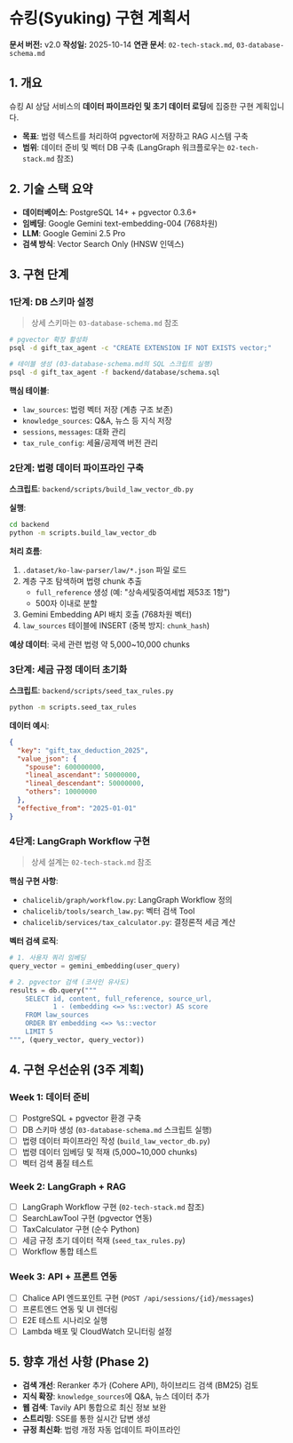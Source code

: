 # 슈킹(Syuking) 구현 계획서

**문서 버전:** v2.0
**작성일:** 2025-10-14
**연관 문서**: `02-tech-stack.md`, `03-database-schema.md`

## 1. 개요

슈킹 AI 상담 서비스의 **데이터 파이프라인 및 초기 데이터 로딩**에 집중한 구현 계획입니다.

- **목표**: 법령 텍스트를 처리하여 pgvector에 저장하고 RAG 시스템 구축
- **범위**: 데이터 준비 및 벡터 DB 구축 (LangGraph 워크플로우는 `02-tech-stack.md` 참조)

## 2. 기술 스택 요약

- **데이터베이스**: PostgreSQL 14+ + pgvector 0.3.6+
- **임베딩**: Google Gemini text-embedding-004 (768차원)
- **LLM**: Google Gemini 2.5 Pro
- **검색 방식**: Vector Search Only (HNSW 인덱스)

## 3. 구현 단계

### 1단계: DB 스키마 설정

> 상세 스키마는 `03-database-schema.md` 참조

```bash
# pgvector 확장 활성화
psql -d gift_tax_agent -c "CREATE EXTENSION IF NOT EXISTS vector;"

# 테이블 생성 (03-database-schema.md의 SQL 스크립트 실행)
psql -d gift_tax_agent -f backend/database/schema.sql
```

**핵심 테이블**:
- `law_sources`: 법령 벡터 저장 (계층 구조 보존)
- `knowledge_sources`: Q&A, 뉴스 등 지식 저장
- `sessions`, `messages`: 대화 관리
- `tax_rule_config`: 세율/공제액 버전 관리

### 2단계: 법령 데이터 파이프라인 구축

**스크립트**: `backend/scripts/build_law_vector_db.py`

**실행**:
```bash
cd backend
python -m scripts.build_law_vector_db
```

**처리 흐름**:
1. `.dataset/ko-law-parser/law/*.json` 파일 로드
2. 계층 구조 탐색하며 법령 chunk 추출
   - `full_reference` 생성 (예: "상속세및증여세법 제53조 1항")
   - 500자 이내로 분할
3. Gemini Embedding API 배치 호출 (768차원 벡터)
4. `law_sources` 테이블에 INSERT (중복 방지: `chunk_hash`)

**예상 데이터**: 국세 관련 법령 약 5,000~10,000 chunks

### 3단계: 세금 규정 데이터 초기화

**스크립트**: `backend/scripts/seed_tax_rules.py`

```bash
python -m scripts.seed_tax_rules
```

**데이터 예시**:
```json
{
  "key": "gift_tax_deduction_2025",
  "value_json": {
    "spouse": 600000000,
    "lineal_ascendant": 50000000,
    "lineal_descendant": 50000000,
    "others": 10000000
  },
  "effective_from": "2025-01-01"
}
```

### 4단계: LangGraph Workflow 구현

> 상세 설계는 `02-tech-stack.md` 참조

**핵심 구현 사항**:
- `chalicelib/graph/workflow.py`: LangGraph Workflow 정의
- `chalicelib/tools/search_law.py`: 벡터 검색 Tool
- `chalicelib/services/tax_calculator.py`: 결정론적 세금 계산

**벡터 검색 로직**:
```python
# 1. 사용자 쿼리 임베딩
query_vector = gemini_embedding(user_query)

# 2. pgvector 검색 (코사인 유사도)
results = db.query("""
    SELECT id, content, full_reference, source_url,
           1 - (embedding <=> %s::vector) AS score
    FROM law_sources
    ORDER BY embedding <=> %s::vector
    LIMIT 5
""", (query_vector, query_vector))
```

## 4. 구현 우선순위 (3주 계획)

### Week 1: 데이터 준비
- [ ] PostgreSQL + pgvector 환경 구축
- [ ] DB 스키마 생성 (`03-database-schema.md` 스크립트 실행)
- [ ] 법령 데이터 파이프라인 작성 (`build_law_vector_db.py`)
- [ ] 법령 데이터 임베딩 및 적재 (5,000~10,000 chunks)
- [ ] 벡터 검색 품질 테스트

### Week 2: LangGraph + RAG
- [ ] LangGraph Workflow 구현 (`02-tech-stack.md` 참조)
- [ ] SearchLawTool 구현 (pgvector 연동)
- [ ] TaxCalculator 구현 (순수 Python)
- [ ] 세금 규정 초기 데이터 적재 (`seed_tax_rules.py`)
- [ ] Workflow 통합 테스트

### Week 3: API + 프론트 연동
- [ ] Chalice API 엔드포인트 구현 (`POST /api/sessions/{id}/messages`)
- [ ] 프론트엔드 연동 및 UI 렌더링
- [ ] E2E 테스트 시나리오 실행
- [ ] Lambda 배포 및 CloudWatch 모니터링 설정

## 5. 향후 개선 사항 (Phase 2)

- **검색 개선**: Reranker 추가 (Cohere API), 하이브리드 검색 (BM25) 검토
- **지식 확장**: `knowledge_sources`에 Q&A, 뉴스 데이터 추가
- **웹 검색**: Tavily API 통합으로 최신 정보 보완
- **스트리밍**: SSE를 통한 실시간 답변 생성
- **규정 최신화**: 법령 개정 자동 업데이트 파이프라인
